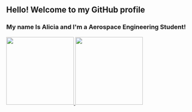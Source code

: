 ## Hello! Welcome to my GitHub profile
### My name Is Alicia and I'm a Aerospace Engineering Student!

<!--
**aliciamartins/aliciamartins** is a ✨ _special_ ✨ repository because its `README.md` (this file) appears on your GitHub profile.

Here are some ideas to get you started:

- 🔭 I’m currently working on ...
- 🌱 I’m currently learning ...
- 👯 I’m looking to collaborate on ...
- 🤔 I’m looking for help with ...
- 💬 Ask me about ...
- 📫 How to reach me: ...
- 😄 Pronouns: ...
- ⚡ Fun fact: ...
-->

<div>
<a href="https://github.com/aliciamartins">
<img loading="lazy" height="180em" src="https://github-readme-stats.vercel.app/api/top-langs/?aliciamartins&layout=compact&langs_count=7&theme=dracula"/>
<img loading="lazy" height="180em" src="https://github-readme-stats.vercel.app/api?aliciamartins&show_icons=true&theme=dracula&include_all_commits=true&count_private=true"/>
</div>

